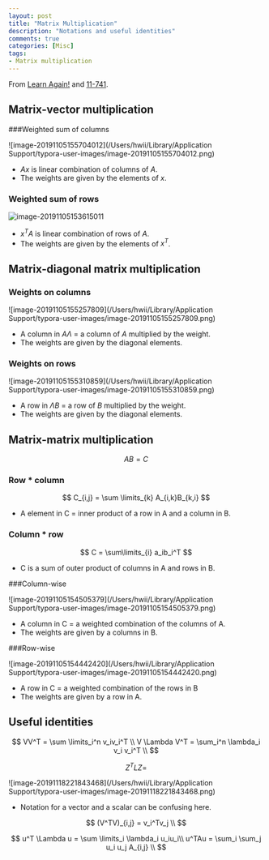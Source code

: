```yaml
---
layout: post
title: "Matrix Multiplication"
description: "Notations and useful identities"
comments: true
categories: [Misc]
tags:
- Matrix multiplication
---
```


From [Learn Again!](https://twlab.tistory.com/10) and [11-741](http://nyc.lti.cs.cmu.edu/classes/11-741/f19/index.html).

## Matrix-vector multiplication

###Weighted sum of columns

![image-20191105155704012](/Users/hwii/Library/Application Support/typora-user-images/image-20191105155704012.png)

- $Ax$ is linear combination of columns of $A$.
- The weights are given by the elements of $x$.

### Weighted sum of rows

![image-20191105153615011](file:///Users/hwii/Library/Application%20Support/typora-user-images/image-20191105153615011.png?lastModify=1572986243)

* $x^TA$ is linear combination of rows of $A$.
* The weights are given by the elements of $x^T$.



## Matrix-diagonal matrix multiplication

### Weights on columns

![image-20191105155257809](/Users/hwii/Library/Application Support/typora-user-images/image-20191105155257809.png)

* A column in $A\Lambda$ = a column of $A$ multiplied by the weight.
* The weights are given by the diagonal elements.

### Weights on rows

![image-20191105155310859](/Users/hwii/Library/Application Support/typora-user-images/image-20191105155310859.png)

- A row in $\Lambda B$ = a row of $B$ multiplied by the weight.
- The weights are given by the diagonal elements.



## Matrix-matrix multiplication

$$
AB = C
$$

### Row * column

$$
C_{i,j} = \sum \limits_{k} A_{i,k}B_{k,i}
$$

- A element in C = inner product of a row in A and a column in B.

### Column * row

$$
C = \sum\limits_{i} a_ib_i^T
$$

- C is a sum of outer product of columns in A and rows in B.

###Column-wise

![image-20191105154505379](/Users/hwii/Library/Application Support/typora-user-images/image-20191105154505379.png)

- A column in C = a weighted combination of the columns of A. 
- The weights are given by a columns in B.

###Row-wise

![image-20191105154442420](/Users/hwii/Library/Application Support/typora-user-images/image-20191105154442420.png)

- A row in C = a weighted combination of the rows in B
- The weights are given by a row in A.



## Useful identities

$$
VV^T = \sum \limits_i^n v_iv_i^T \\
V \Lambda V^T = \sum_i^n \lambda_i v_i v_i^T \\
$$

$$
Z^TLZ =
$$

![image-20191118221843468](/Users/hwii/Library/Application Support/typora-user-images/image-20191118221843468.png)

- Notation for a vector and a scalar can be confusing here.

$$
(V^TV)_{i,j} = v_i^Tv_j \\
$$

$$
u^T \Lambda u = \sum \limits_i \lambda_i u_iu_i\\
u^TAu = \sum_i \sum_j u_i u_j A_{i,j} \\
$$



